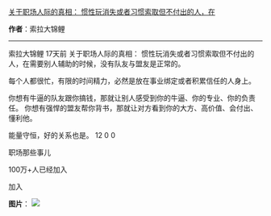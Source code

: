 

[关于职场人际的真相： 惯性玩消失或者习惯索取但不付出的人，在](https://m.okjike.com/originalPosts/67e422ba9f9979a85ae3163c?s=ewoidSI6ICI1N2Y0ZGFjYWI2YzFlNTEzMDBiMDQyNmQiCn0=)

**作者**：索拉大锦鲤

---

索拉大锦鲤
17天前
关于职场人际的真相：
惯性玩消失或者习惯索取但不付出的人，在需要别人辅助的时候，没有队友与盟友是正常的。

每个人都很忙，有限的时间精力，必然是放在事业绑定或者积累信任的人身上。

你想有牛逼的队友跟你搞钱，那就让别人感受到你的牛逼、你的专业、你的负责任。
你想有强悍的盟友帮你背书，那就让对方看到你的大方、高价值、会付出、懂利他。

能量守恒，好的关系也是。
12
0
0

职场那些事儿

100万+人已经加入

加入

**图片**：
![](https://cdnv2.ruguoapp.com/FqnqSGYjjMtvU4CBkJ7cdeuHkodN.png?imageMogr2/auto-orient/heic-exif/1/format/jpeg/thumbnail/120x120%3E)